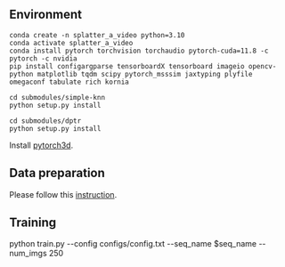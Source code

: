 ## Environment
```
conda create -n splatter_a_video python=3.10
conda activate splatter_a_video
conda install pytorch torchvision torchaudio pytorch-cuda=11.8 -c pytorch -c nvidia
pip install configargparse tensorboardX tensorboard imageio opencv-python matplotlib tqdm scipy pytorch_msssim jaxtyping plyfile omegaconf tabulate rich kornia
```

```
cd submodules/simple-knn
python setup.py install

cd submodules/dptr
python setup.py install
```

Install [pytorch3d](https://github.com/facebookresearch/pytorch3d).


## Data preparation
Please follow this [instruction](./data_preparation/README.md).


## Training
python train.py --config configs/config.txt --seq_name $seq_name --num_imgs 250